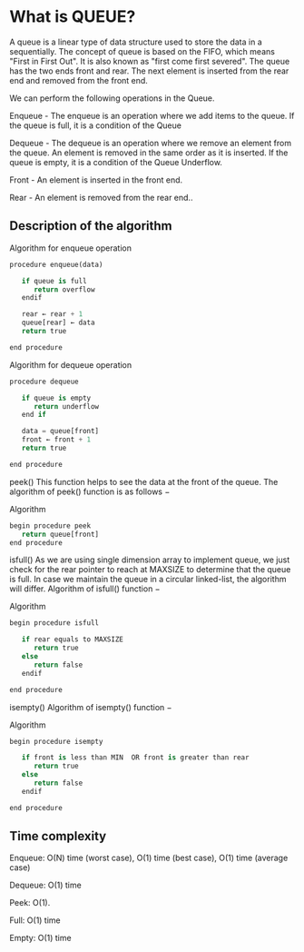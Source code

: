 # What is QUEUE?

A queue is a linear type of data structure used to store the data in a sequentially. The concept of queue is based on the FIFO, which means "First in First Out". It is also known as "first come first severed". The queue has the two ends front and rear. The next element is inserted from the rear end and removed from the front end.

We can perform the following operations in the Queue.

Enqueue - The enqueue is an operation where we add items to the queue. If the queue is full, it is a condition of the Queue

Dequeue - The dequeue is an operation where we remove an element from the queue. An element is removed in the same order as it is inserted. If
the queue is empty, it is a condition of the Queue Underflow.

Front - An element is inserted in the front end.

Rear - An element is removed from the rear end..

## Description of the algorithm

Algorithm for enqueue operation

```python
procedure enqueue(data)

   if queue is full
      return overflow
   endif

   rear ← rear + 1
   queue[rear] ← data
   return true

end procedure
```

Algorithm for dequeue operation

```python
procedure dequeue

   if queue is empty
      return underflow
   end if

   data = queue[front]
   front ← front + 1
   return true

end procedure
```

peek()
This function helps to see the data at the front of the queue. The algorithm of peek() function is as follows −

Algorithm

```python
begin procedure peek
   return queue[front]
end procedure
```

isfull()
As we are using single dimension array to implement queue, we just check for the rear pointer to reach at MAXSIZE to determine that the queue is full. In case we maintain the queue in a circular linked-list, the algorithm will differ. Algorithm of isfull() function −

Algorithm

```python
begin procedure isfull

   if rear equals to MAXSIZE
      return true
   else
      return false
   endif

end procedure
```

isempty()
Algorithm of isempty() function −

Algorithm

```python
begin procedure isempty

   if front is less than MIN  OR front is greater than rear
      return true
   else
      return false
   endif

end procedure
```

## Time complexity

Enqueue: O(N) time (worst case), O(1) time (best case), O(1) time (average case)

Dequeue: O(1) time

Peek: O(1).

Full: O(1) time

Empty: O(1) time

